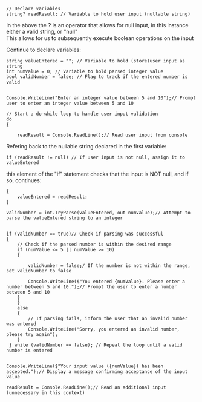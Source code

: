     // Declare variables
    string? readResult; // Variable to hold user input (nullable string)

In the above the <b>?</b> is an operator that allows for null input, in this instance either a valid string, or "null"<br>
This allows for us to subsequently execute boolean operations on the input

Continue to declare variables:

    string valueEntered = ""; // Variable to hold (store)user input as string
    int numValue = 0; // Variable to hold parsed integer value
    bool validNumber = false; // Flag to track if the entered number is valid

    
    Console.WriteLine("Enter an integer value between 5 and 10");// Prompt user to enter an integer value between 5 and 10

    // Start a do-while loop to handle user input validation
    do
    {
    
        readResult = Console.ReadLine();// Read user input from console
 
Refering back to the nullable string declared in the first variable:

    if (readResult != null) // If user input is not null, assign it to valueEntered

this element of the "if" statement checks that the input is NOT null, and if so, continues:

    {
        valueEntered = readResult;
    }
   
    validNumber = int.TryParse(valueEntered, out numValue);// Attempt to parse the valueEntered string to an integer

    
    if (validNumber == true)// Check if parsing was successful
    {
        // Check if the parsed number is within the desired range
        if (numValue <= 5 || numValue >= 10)
        {
            
            validNumber = false;/ If the number is not within the range, set validNumber to false
            
            Console.WriteLine($"You entered {numValue}. Please enter a number between 5 and 10.");// Prompt the user to enter a number between 5 and 10
        }
        }
        else 
        {
            // If parsing fails, inform the user that an invalid number was entered
            Console.WriteLine("Sorry, you entered an invalid number, please try again");
        }
     } while (validNumber == false); // Repeat the loop until a valid number is entered

    
    Console.WriteLine($"Your input value ({numValue}) has been accepted.");// Display a message confirming acceptance of the input value

    readResult = Console.ReadLine();// Read an additional input (unnecessary in this context)
